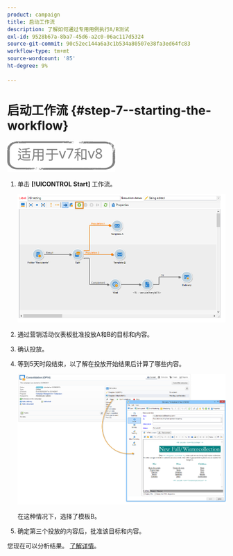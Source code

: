 ```yaml
---
product: campaign
title: 启动工作流
description: 了解如何通过专用用例执行A/B测试
exl-id: 9528b67a-8ba7-45d6-a2c0-06ac117d5324
source-git-commit: 90c52ec144a6a3c1b534a80507e38fa3ed64fc83
workflow-type: tm+mt
source-wordcount: '85'
ht-degree: 9%

---
```


# 启动工作流 {#step-7--starting-the-workflow}

![](../../assets/common.svg)

1. 单击 **[!UICONTROL Start]** 工作流。

   ![](assets/use_case_abtesting_startwkfl_001.png)

1. 通过营销活动仪表板批准投放A和B的目标和内容。
1. 确认投放。
1. 等到5天时段结束，以了解在投放开始结果后计算了哪些内容。

   ![](assets/use_case_abtesting_startwkfl_002.png)

   在这种情况下，选择了模板B。

1. 确定第三个投放的内容后，批准该目标和内容。

您现在可以分析结果。 [了解详情](a-b-testing-uc-analyzing.md)。
